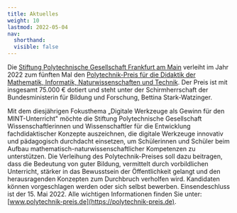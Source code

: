 ```yaml
---
title: Aktuelles
weight: 10
lastmod: 2022-05-04
nav:
  shorthand:
  visible: false
---
```


Die [Stiftung Polytechnische Gesellschaft Frankfurt am Main](https://www.polytechnische.de) verleiht im Jahr 2022 zum fünften Mal den [Polytechnik-Preis für die Didaktik der Mathematik, Informatik, Naturwissenschaften und Technik](https://polytechnik-preis.de). Der Preis ist mit insgesamt 75.000 € dotiert und steht unter der Schirmherrschaft der Bundesministerin für Bildung und Forschung, Bettina Stark-Watzinger.

Mit dem diesjährigen Fokusthema „Digitale Werkzeuge als Gewinn für den MINT-Unterricht" möchte die Stiftung Polytechnische Gesellschaft Wissenschaftlerinnen und Wissenschaftler für die Entwicklung fachdidaktischer Konzepte auszeichnen, die digitale Werkzeuge innovativ und pädagogisch durchdacht einsetzen, um Schülerinnen und Schüler beim Aufbau mathematisch-naturwissenschaftlicher Kompetenzen zu unterstützen. Die Verleihung des Polytechnik-Preises soll dazu beitragen, dass die Bedeutung von guter Bildung, vermittelt durch vorbildlichen Unterricht, stärker in das Bewusstsein der Öffentlichkeit gelangt und den herausragenden Konzepten zum Durchbruch verholfen wird. Kandidaten können vorgeschlagen werden oder sich selbst bewerben. Einsendeschluss ist der 15. Mai 2022. Alle wichtigen Informationen finden Sie unter: [www.polytechnik-preis.de](https://polytechnik-preis.de).